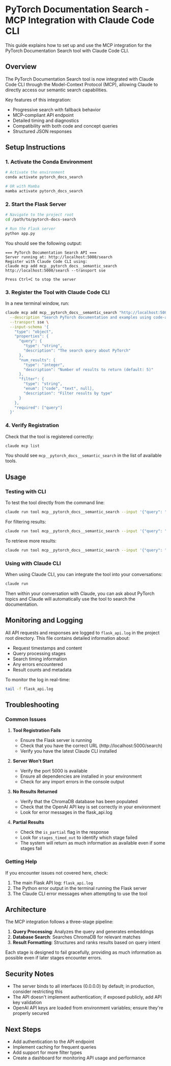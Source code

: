 # PyTorch Documentation Search - MCP Integration with Claude Code CLI

This guide explains how to set up and use the MCP integration for the PyTorch Documentation Search tool with Claude Code CLI.

## Overview

The PyTorch Documentation Search tool is now integrated with Claude Code CLI through the Model-Context Protocol (MCP), allowing Claude to directly access our semantic search capabilities.

Key features of this integration:
- Progressive search with fallback behavior
- MCP-compliant API endpoint
- Detailed timing and diagnostics
- Compatibility with both code and concept queries
- Structured JSON responses

## Setup Instructions

### 1. Activate the Conda Environment

```bash
# Activate the environment
conda activate pytorch_docs_search

# OR with Mamba
mamba activate pytorch_docs_search
```

### 2. Start the Flask Server

```bash
# Navigate to the project root
cd /path/to/pytorch-docs-search

# Run the Flask server
python app.py
```

You should see the following output:
```
=== PyTorch Documentation Search API ===
Server running at: http://localhost:5000/search
Register with Claude Code CLI using:
claude mcp add mcp__pytorch_docs__semantic_search http://localhost:5000/search --transport sse

Press Ctrl+C to stop the server
```

### 3. Register the Tool with Claude Code CLI

In a new terminal window, run:

```bash
claude mcp add mcp__pytorch_docs__semantic_search "http://localhost:5000/search" \
  --description "Search PyTorch documentation and examples using code-aware semantic search" \
  --transport sse \
  --input-schema '{
    "type": "object",
    "properties": {
      "query": {
        "type": "string",
        "description": "The search query about PyTorch"
      },
      "num_results": {
        "type": "integer",
        "description": "Number of results to return (default: 5)"
      },
      "filter": {
        "type": "string",
        "enum": ["code", "text", null],
        "description": "Filter results by type"
      }
    },
    "required": ["query"]
  }'
```

### 4. Verify Registration

Check that the tool is registered correctly:

```bash
claude mcp list
```

You should see `mcp__pytorch_docs__semantic_search` in the list of available tools.

## Usage

### Testing with CLI

To test the tool directly from the command line:

```bash
claude run tool mcp__pytorch_docs__semantic_search --input '{"query": "freeze layers in PyTorch"}'
```

For filtering results:

```bash
claude run tool mcp__pytorch_docs__semantic_search --input '{"query": "batch normalization", "filter": "code"}'
```

To retrieve more results:

```bash
claude run tool mcp__pytorch_docs__semantic_search --input '{"query": "autograd example", "num_results": 10}'
```

### Using with Claude CLI

When using Claude CLI, you can integrate the tool into your conversations:

```bash
claude run
```

Then within your conversation with Claude, you can ask about PyTorch topics and Claude will automatically use the tool to search the documentation.

## Monitoring and Logging

All API requests and responses are logged to `flask_api.log` in the project root directory. This file contains detailed information about:

- Request timestamps and content
- Query processing stages
- Search timing information
- Any errors encountered
- Result counts and metadata

To monitor the log in real-time:

```bash
tail -f flask_api.log
```

## Troubleshooting

### Common Issues

1. **Tool Registration Fails**
   - Ensure the Flask server is running
   - Check that you have the correct URL (http://localhost:5000/search)
   - Verify you have the latest Claude CLI installed

2. **Server Won't Start**
   - Verify the port 5000 is available
   - Ensure all dependencies are installed in your environment
   - Check for any import errors in the console output

3. **No Results Returned**
   - Verify that the ChromaDB database has been populated
   - Check that the OpenAI API key is set correctly in your environment
   - Look for error messages in the flask_api.log

4. **Partial Results**
   - Check the `is_partial` flag in the response
   - Look for `stages_timed_out` to identify which stage failed
   - The system will return as much information as available even if some stages fail

### Getting Help

If you encounter issues not covered here, check:
1. The main Flask API log: `flask_api.log`
2. The Python error output in the terminal running the Flask server
3. The Claude CLI error messages when attempting to use the tool

## Architecture

The MCP integration follows a three-stage pipeline:

1. **Query Processing**: Analyzes the query and generates embeddings
2. **Database Search**: Searches ChromaDB for relevant matches 
3. **Result Formatting**: Structures and ranks results based on query intent

Each stage is designed to fail gracefully, providing as much information as possible even if later stages encounter errors.

## Security Notes

- The server binds to all interfaces (0.0.0.0) by default; in production, consider restricting this
- The API doesn't implement authentication; if exposed publicly, add API key validation
- OpenAI API keys are loaded from environment variables; ensure they're properly secured

## Next Steps

- Add authentication to the API endpoint
- Implement caching for frequent queries
- Add support for more filter types
- Create a dashboard for monitoring API usage and performance